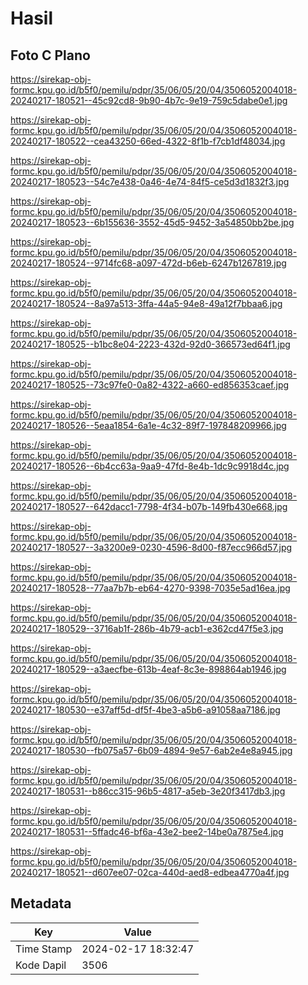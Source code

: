 # Hasil

## Foto C Plano

https://sirekap-obj-formc.kpu.go.id/b5f0/pemilu/pdpr/35/06/05/20/04/3506052004018-20240217-180521--45c92cd8-9b90-4b7c-9e19-759c5dabe0e1.jpg

https://sirekap-obj-formc.kpu.go.id/b5f0/pemilu/pdpr/35/06/05/20/04/3506052004018-20240217-180522--cea43250-66ed-4322-8f1b-f7cb1df48034.jpg

https://sirekap-obj-formc.kpu.go.id/b5f0/pemilu/pdpr/35/06/05/20/04/3506052004018-20240217-180523--54c7e438-0a46-4e74-84f5-ce5d3d1832f3.jpg

https://sirekap-obj-formc.kpu.go.id/b5f0/pemilu/pdpr/35/06/05/20/04/3506052004018-20240217-180523--6b155636-3552-45d5-9452-3a54850bb2be.jpg

https://sirekap-obj-formc.kpu.go.id/b5f0/pemilu/pdpr/35/06/05/20/04/3506052004018-20240217-180524--9714fc68-a097-472d-b6eb-6247b1267819.jpg

https://sirekap-obj-formc.kpu.go.id/b5f0/pemilu/pdpr/35/06/05/20/04/3506052004018-20240217-180524--8a97a513-3ffa-44a5-94e8-49a12f7bbaa6.jpg

https://sirekap-obj-formc.kpu.go.id/b5f0/pemilu/pdpr/35/06/05/20/04/3506052004018-20240217-180525--b1bc8e04-2223-432d-92d0-366573ed64f1.jpg

https://sirekap-obj-formc.kpu.go.id/b5f0/pemilu/pdpr/35/06/05/20/04/3506052004018-20240217-180525--73c97fe0-0a82-4322-a660-ed856353caef.jpg

https://sirekap-obj-formc.kpu.go.id/b5f0/pemilu/pdpr/35/06/05/20/04/3506052004018-20240217-180526--5eaa1854-6a1e-4c32-89f7-197848209966.jpg

https://sirekap-obj-formc.kpu.go.id/b5f0/pemilu/pdpr/35/06/05/20/04/3506052004018-20240217-180526--6b4cc63a-9aa9-47fd-8e4b-1dc9c9918d4c.jpg

https://sirekap-obj-formc.kpu.go.id/b5f0/pemilu/pdpr/35/06/05/20/04/3506052004018-20240217-180527--642dacc1-7798-4f34-b07b-149fb430e668.jpg

https://sirekap-obj-formc.kpu.go.id/b5f0/pemilu/pdpr/35/06/05/20/04/3506052004018-20240217-180527--3a3200e9-0230-4596-8d00-f87ecc966d57.jpg

https://sirekap-obj-formc.kpu.go.id/b5f0/pemilu/pdpr/35/06/05/20/04/3506052004018-20240217-180528--77aa7b7b-eb64-4270-9398-7035e5ad16ea.jpg

https://sirekap-obj-formc.kpu.go.id/b5f0/pemilu/pdpr/35/06/05/20/04/3506052004018-20240217-180529--3716ab1f-286b-4b79-acb1-e362cd47f5e3.jpg

https://sirekap-obj-formc.kpu.go.id/b5f0/pemilu/pdpr/35/06/05/20/04/3506052004018-20240217-180529--a3aecfbe-613b-4eaf-8c3e-898864ab1946.jpg

https://sirekap-obj-formc.kpu.go.id/b5f0/pemilu/pdpr/35/06/05/20/04/3506052004018-20240217-180530--e37aff5d-df5f-4be3-a5b6-a91058aa7186.jpg

https://sirekap-obj-formc.kpu.go.id/b5f0/pemilu/pdpr/35/06/05/20/04/3506052004018-20240217-180530--fb075a57-6b09-4894-9e57-6ab2e4e8a945.jpg

https://sirekap-obj-formc.kpu.go.id/b5f0/pemilu/pdpr/35/06/05/20/04/3506052004018-20240217-180531--b86cc315-96b5-4817-a5eb-3e20f3417db3.jpg

https://sirekap-obj-formc.kpu.go.id/b5f0/pemilu/pdpr/35/06/05/20/04/3506052004018-20240217-180531--5ffadc46-bf6a-43e2-bee2-14be0a7875e4.jpg

https://sirekap-obj-formc.kpu.go.id/b5f0/pemilu/pdpr/35/06/05/20/04/3506052004018-20240217-180521--d607ee07-02ca-440d-aed8-edbea4770a4f.jpg


## Metadata

| Key        | Value               |
| ---------- | ------------------- |
| Time Stamp | 2024-02-17 18:32:47 |
| Kode Dapil | 3506                |



